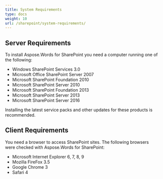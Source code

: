 ```yaml
---
title: System Requirements
type: docs
weight: 10
url: /sharepoint/system-requirements/
---
```


## Server Requirements

To install Aspose.Words for SharePoint you need a computer running one of the following:

- Windows SharePoint Services 3.0
- Microsoft Office SharePoint Server 2007
- Microsoft SharePoint Foundation 2010
- Microsoft SharePoint Server 2010
- Microsoft SharePoint Foundation 2013
- Microsoft SharePoint Server 2013
- Microsoft SharePoint Server 2016

Installing the latest service packs and other updates for these products is recommended.

## Client Requirements

You need a browser to access SharePoint sites. The following browsers were checked with Aspose.Words for SharePoint:

- Microsoft Internet Explorer 6, 7, 8, 9
- Mozilla FireFox 3.5
- Google Chrome 3
- Safari 4
